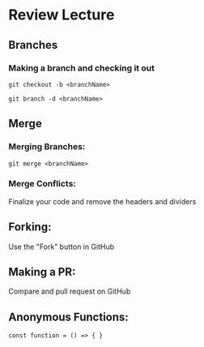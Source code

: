 # Review Lecture 

## Branches 
### Making a branch and checking it out 
`git checkout -b <branchName>` 

`git branch -d <branchName>`

## Merge  
### Merging Branches: 
`git merge <branchName>` 

### Merge Conflicts: 
Finalize your code and remove the headers and dividers 

## Forking: 
Use the "Fork" button in GitHub 

## Making a PR: 
Compare and pull request on GitHub 

## Anonymous Functions: 
`const function = () => {
}`

